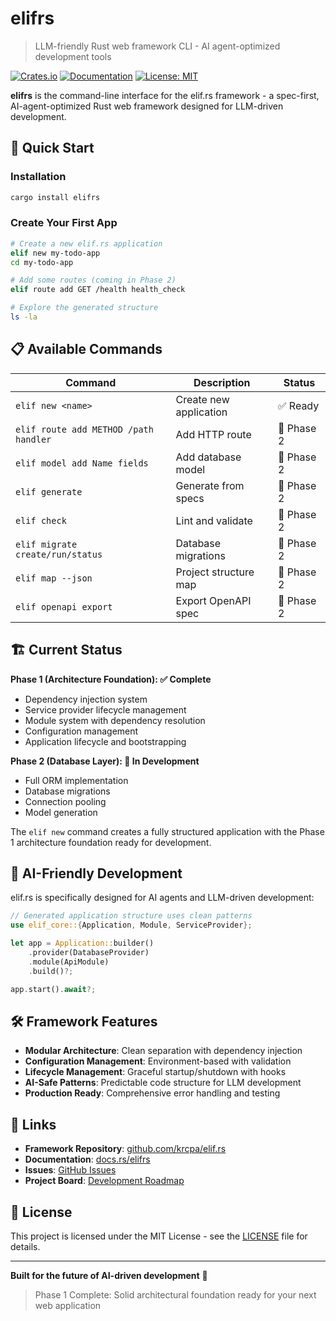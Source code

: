 # elifrs

> LLM-friendly Rust web framework CLI - AI agent-optimized development tools

[![Crates.io](https://img.shields.io/crates/v/elifrs.svg)](https://crates.io/crates/elifrs)
[![Documentation](https://docs.rs/elifrs/badge.svg)](https://docs.rs/elifrs)
[![License: MIT](https://img.shields.io/badge/License-MIT-yellow.svg)](https://opensource.org/licenses/MIT)

**elifrs** is the command-line interface for the elif.rs framework - a spec-first, AI-agent-optimized Rust web framework designed for LLM-driven development.

## 🚀 Quick Start

### Installation

```bash
cargo install elifrs
```

### Create Your First App

```bash
# Create a new elif.rs application
elif new my-todo-app
cd my-todo-app

# Add some routes (coming in Phase 2)
elif route add GET /health health_check

# Explore the generated structure
ls -la
```

## 📋 Available Commands

| Command | Description | Status |
|---------|-------------|--------|
| `elif new <name>` | Create new application | ✅ Ready |
| `elif route add METHOD /path handler` | Add HTTP route | 🚧 Phase 2 |
| `elif model add Name fields` | Add database model | 🚧 Phase 2 |
| `elif generate` | Generate from specs | 🚧 Phase 2 |
| `elif check` | Lint and validate | 🚧 Phase 2 |
| `elif migrate create/run/status` | Database migrations | 🚧 Phase 2 |
| `elif map --json` | Project structure map | 🚧 Phase 2 |
| `elif openapi export` | Export OpenAPI spec | 🚧 Phase 2 |

## 🏗️ Current Status

**Phase 1 (Architecture Foundation): ✅ Complete**
- Dependency injection system
- Service provider lifecycle management  
- Module system with dependency resolution
- Configuration management
- Application lifecycle and bootstrapping

**Phase 2 (Database Layer): 🚧 In Development**
- Full ORM implementation
- Database migrations
- Connection pooling
- Model generation

The `elif new` command creates a fully structured application with the Phase 1 architecture foundation ready for development.

## 🤖 AI-Friendly Development

elif.rs is specifically designed for AI agents and LLM-driven development:

```rust
// Generated application structure uses clean patterns
use elif_core::{Application, Module, ServiceProvider};

let app = Application::builder()
    .provider(DatabaseProvider)
    .module(ApiModule)
    .build()?;

app.start().await?;
```

## 🛠️ Framework Features

- **Modular Architecture**: Clean separation with dependency injection
- **Configuration Management**: Environment-based with validation
- **Lifecycle Management**: Graceful startup/shutdown with hooks
- **AI-Safe Patterns**: Predictable code structure for LLM development
- **Production Ready**: Comprehensive error handling and testing

## 🔗 Links

- **Framework Repository**: [github.com/krcpa/elif.rs](https://github.com/krcpa/elif.rs)
- **Documentation**: [docs.rs/elifrs](https://docs.rs/elifrs)
- **Issues**: [GitHub Issues](https://github.com/krcpa/elif.rs/issues)
- **Project Board**: [Development Roadmap](https://github.com/users/krcpa/projects/1/views/1)

## 📄 License

This project is licensed under the MIT License - see the [LICENSE](https://github.com/krcpa/elif.rs/blob/main/LICENSE) file for details.

---

**Built for the future of AI-driven development** 🤖

> Phase 1 Complete: Solid architectural foundation ready for your next web application